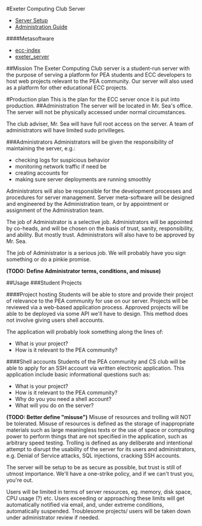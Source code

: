 #Exeter Computing Club Server

 - [Server Setup](https://github.com/Exeter/brainstorm/blob/master/Server/setup.md)
 - [Administration Guide](https://github.com/Exeter/brainstorm/blob/master/Server/administration.md)

####Metasoftware

 - [ecc-index](https://github.com/Exeter/ecc-index)
 - [exeter_server](https://github.com/Exeter/exeter_server)

##Mission
The Exeter Computing Club server is a student-run server with the purpose of serving a platform for PEA students and ECC developers to host web projects relevant to the PEA community. Our server will also used as a platform for other educational ECC projects.

#Production plan
This is the plan for the ECC server once it is put into production.
##Administration
The server will be located in Mr. Sea's office. The server will not be physically accessed under normal circumstances.

The club adviser, Mr. Sea will have full root access on the server. A team of administrators will have limited sudo privilleges.

###Administrators
Administrators will be given the responsibility of maintaining the server, e.g.:
- checking logs for suspicious behavior
- monitoring network traffic if need be
- creating accounts for
- making sure server deployments are running smoothly

Administrators will also be responsible for the development processes and procedures for server management. Server meta-software will be designed and engineered by the Administration team, or by appointment or assignment of the Administration team.

The job of Administrator is a selective job. Administrators will be appointed by co-heads, and will be chosen on the basis of trust, sanity, responsibility, and ability. But mostly trust. Administrators will also have to be approved by Mr. Sea.

The job of Administrator is a serious job. We will probably have you sign something or do a pinkie promise.

__(TODO: Define Administrator terms, conditions, and misuse)__

##Usage
###Student Projects

####Project hosting
Students will be able to store and provide their project of relevance to the PEA community for use on our server.
Projects will be reviewed via a web-based application process. Approved projects will be able to be deployed via some API we'll have to design. This method does not involve giving users shell accounts.

The application will probably look something along the lines of:
 - What is your project?
 - How is it relevant to the PEA community?
	
####Shell accounts
Students of the PEA community and CS club will be able to apply for an SSH account via written electronic application. This application include basic informational questions such as:
 - What is your project?
 - How is it relevant to the PEA community?
 - Why do you you need a shell account?
 - What will you do on the server?

__(TODO: Better define "misuse")__
Misuse of resources and trolling will NOT be tolerated. Misuse of resources is defined as the storage of inappropriate materials such as large meaningless texts or the use of space or computing power to perform things that are not specified in the application, such as arbitrary speed testing. Trolling is defined as any deliberate and intentional attempt to disrupt the usability of the server for its users and administrators, e.g. Denial of Service attacks, SQL injections, cracking SSH accounts.

The server will be setup to be as secure as possible, but trust is still of utmost importance. We'll have a one-strike policy, and if we can't trust you, you're out.

Users will be limited in terms of server resources, eg. memory, disk space, CPU usage (?) etc. Users exceeding or approaching these limits will get automatically notified via email, and, under extreme conditions, automatically suspended. Troublesome projects/ users will be taken down under administrator review if needed.
